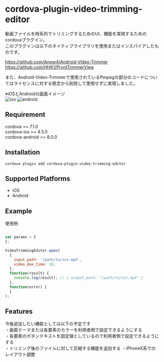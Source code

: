# cordova-plugin-video-trimming-editor
動画ファイルを時系列でトリミングするためのUI、機能を実現するためのcordovaプラグイン。  
このプラグインは以下のネイティブライブラリを使用またはインスパイアしたものです。  

https://github.com/iknow4/Android-Video-Trimmer  
https://github.com/HHK1/PryntTrimmerView  

また、Android-Video-Trimmerで使用されているffmpegの部分のコードについてはライセンスに対する懸念から削除して使用せずに実現しました。  

※iOSとAndroidの画面イメージ  
![ios](https://user-images.githubusercontent.com/4780752/63224897-d8d56700-c205-11e9-8756-0d17b3ca4b3e.png)
![android](https://user-images.githubusercontent.com/4780752/63224898-d96dfd80-c205-11e9-808c-2d6e0e2decbc.png)

## Requirement
cordova >= 7.1.0  
cordova-ios >= 4.5.0  
cordova-android >= 8.0.0  

## Installation
```
cordova plugin add cordova-plugin-video-trimming-editor
```

## Supported Platforms
- iOS  
- Android  

## Example

使用例  
```js

var params = {
};

VideoTrimmingEditor.open(
  {
    input_path: '/path/to/xxx.mp4',
    video_max_time: 10,
  },
  function(result) {
    console.log(result); // { output_path: "/path/to/zzz.mp4" }
  },
  function(error) {
  }
);
```

## Features
今後追加したい機能としては以下の予定です  
・画面テーマまたは各要素のカラーを利用者側で設定できるようにする  
・各要素のボタンテキストを固定値としているので利用者側で設定できるようにする  
・トリミング後のファイルに対して圧縮する機能を追加する
・iPhoneX系でのレイアウト調整  


